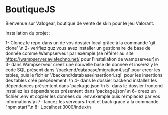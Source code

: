 # BoutiqueJS

Bienvenue sur Valogear, boutique de vente de skin pour le jeu Valorant.

Installation du projet :

  1- Clonez le repo dans un de vos dossier local grâce à la commande 'git clone' \n
  2- verifiez quz vous avez installer un gestionaire de base de donnée comme Wampserveur par exemple (se référer au site https://wampserver.aviatechno.net/ pour l'installation de wampserveur)\n
  3- dans Wampserveur creez une nouvelle base de donnée et inserez y le code SQL présent dans '/backend/database/migration4.sql' pour creer les tables, puis le fichier '/backend/database/insertion4.sql' pour les insertions des tables créé précédement. \n
  4- dans le dossier backend installez les dépendances présentent dans 'package.json'\n
  5- dans le dossier frontend installez les dépendances présentent dans 'package.json'\n
  6- creez un fichier .env et copier les données du .env.exemple puis remplacez par vos informations.\n
  7- lancez les serveurs front et back grace a la commande "npm start"\n
  8- Localhost:3000/index\n
